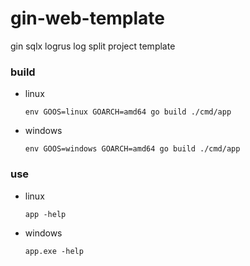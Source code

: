 # gin-web-template
gin sqlx logrus log split project template

### build

- linux
  ```shell
  env GOOS=linux GOARCH=amd64 go build ./cmd/app
   ```
- windows
    ```shell
   env GOOS=windows GOARCH=amd64 go build ./cmd/app
   ```

### use

- linux
  ```shell
  app -help
   ```
- windows
    ```shell
  app.exe -help
   ```
